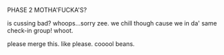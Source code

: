 PHASE 2 MOTHA'FUCKA'S?

is cussing bad? whoops...sorry zee.  we chill though cause we in 
da' same check-in group!  whoot.

please merge this.  like please.  cooool beans.